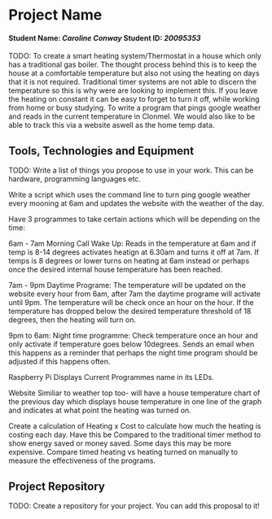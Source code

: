 # Project Name
#### Student Name: *Caroline Conway*   Student ID: *20095353*

TODO: To create a smart heating system/Thermostat in a house which only has a traditional gas boiler. The thought process behind this is to keep the house at a comfortable temperature but also not using the heating on days that it is not required. Traditional timer systems are not able to discern the temperature so this is why were are looking to implement this. If you leave the heating on constant it can be easy to forget to turn it off, while working from home or busy studying. To write a program that pings google weather and reads in the current temperature in Clonmel. We would also like to be able to track this via a website aswell as the home temp data.


## Tools, Technologies and Equipment

TODO: Write a list of things you propose to use in your work. This can be hardware, programming languages etc.

Write a script which uses the command line to turn ping google weather every mooning at 6am and updates the website with the weather of the day.

Have 3 programmes to take certain actions which will be depending on the time:

6am - 7am Morning Call Wake Up: Reads in the temperature at 6am and if temp is 8-14 degrees activates heatign at 6.30am and turns it off at 7am.
If temps is 8 degrees or lower turns on heating at 6am instead or perhaps once the desired internal house temperature has been reached. 

7am - 9pm Daytime Programe:
The temperature will be updated on the website every hour from 6am, after 7am the daytime programe will activate until 9pm.  The temperature will be check once an hour on the hour. If the temperature has dropped below the desired temperature threshold of 18 degrees, then the heating will turn on.

9pm to 6am: Night time programme: Check temperature once an hour and only activate if temperature goes below 10degrees. Sends an email when this happens as a reminder that perhaps the night time program should be adjusted if this happens often.

Raspberry Pi Displays Current Programmes name in its LEDs.

Website Similiar to weather top too- will have a house temperature chart of the previous day which displays house temperature in one line of the graph and indicates at what point the heating was turned on.

Create a calculation of Heating x Cost to calculate how much the heating is costing each day.
Have this be Compared to the traditional timer method to show energy saved or money saved. Some days this may be more expensive.
Compare timed heating vs heating turned on manually to measure the effectiveness of the programs.

## Project Repository
TODO: Create a repository for your project. You can add this proposal to it!